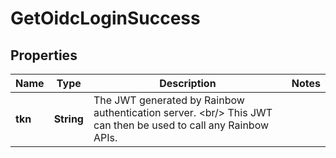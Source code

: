 

# GetOidcLoginSuccess

## Properties

Name | Type | Description | Notes
------------ | ------------- | ------------- | -------------
**tkn** | **String** | The JWT generated by Rainbow authentication server. &lt;br/&gt; This JWT can then be used to call any Rainbow APIs. | 



